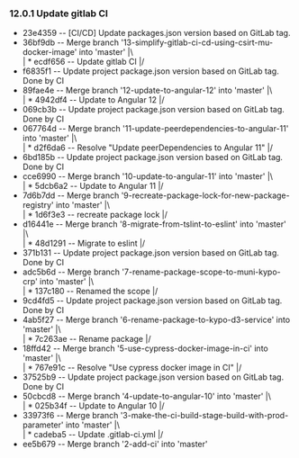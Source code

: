 ### 12.0.1 Update gitlab CI
* 23e4359 -- [CI/CD] Update packages.json version based on GitLab tag.
*   36bf9db -- Merge branch '13-simplify-gitlab-ci-cd-using-csirt-mu-docker-image' into 'master'
|\  
| * ecdf656 -- Update gitlab CI
|/  
* f6835f1 -- Update project package.json version based on GitLab tag. Done by CI
*   89fae4e -- Merge branch '12-update-to-angular-12' into 'master'
|\  
| * 4942df4 -- Update to Angular 12
|/  
* 069cb3b -- Update project package.json version based on GitLab tag. Done by CI
*   067764d -- Merge branch '11-update-peerdependencies-to-angular-11' into 'master'
|\  
| * d2f6da6 -- Resolve "Update peerDependencies to Angular 11"
|/  
* 6bd185b -- Update project package.json version based on GitLab tag. Done by CI
*   cce6990 -- Merge branch '10-update-to-angular-11' into 'master'
|\  
| * 5dcb6a2 -- Update to Angular 11
|/  
*   7d6b7dd -- Merge branch '9-recreate-package-lock-for-new-package-registry' into 'master'
|\  
| * 1d6f3e3 -- recreate package lock
|/  
*   d16441e -- Merge branch '8-migrate-from-tslint-to-eslint' into 'master'
|\  
| * 48d1291 -- Migrate to eslint
|/  
* 371b131 -- Update project package.json version based on GitLab tag. Done by CI
*   adc5b6d -- Merge branch '7-rename-package-scope-to-muni-kypo-crp' into 'master'
|\  
| * 137c180 -- Renamed the scope
|/  
* 9cd4fd5 -- Update project package.json version based on GitLab tag. Done by CI
*   4ab5f27 -- Merge branch '6-rename-package-to-kypo-d3-service' into 'master'
|\  
| * 7c263ae -- Rename package
|/  
*   18ffd42 -- Merge branch '5-use-cypress-docker-image-in-ci' into 'master'
|\  
| * 767e91c -- Resolve "Use cypress docker image in CI"
|/  
* 37525b9 -- Update project package.json version based on GitLab tag. Done by CI
*   50cbcd8 -- Merge branch '4-update-to-angular-10' into 'master'
|\  
| * 025b34f -- Update to Angular 10
|/  
*   33973f6 -- Merge branch '3-make-the-ci-build-stage-build-with-prod-parameter' into 'master'
|\  
| * cadeba5 -- Update .gitlab-ci.yml
|/  
* ee5b679 -- Merge branch '2-add-ci' into 'master'

